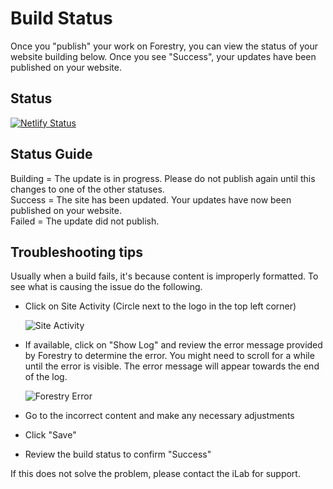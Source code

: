 # Build Status

Once you "publish" your work on Forestry, you can view the status of your website building below. Once you see "Success", your updates have been published on your website. 

## Status

[![Netlify Status](https://api.netlify.com/api/v1/badges/492fe949-a5be-47bc-a482-aa4a42f7b3bf/deploy-status)](https://app.netlify.com/sites/csis-data-governance/deploys)

## Status Guide

Building = The update is in progress. Please do not publish again until this changes to one of the other statuses.  
Success = The site has been updated. Your updates have now been published on your website.  
Failed = The update did not publish. 

## Troubleshooting tips

Usually when a build fails, it's because content is improperly formatted.  To see what is causing the issue do the following.
- Click on Site Activity (Circle next to the logo in the top left corner)  

  ![Site Activity](https://res.cloudinary.com/csisilab/image/upload/v1578601264/site_activity_azttmh.png)

- If available, click on "Show Log" and review the error message provided by Forestry to determine the error. You might need to scroll for a while until the error is visible. The error message will appear towards the end of the log.

  ![Forestry Error](https://res.cloudinary.com/csisilab/image/upload/v1578601268/forestry_error_pmwzb0.png)

- Go to the incorrect content and make any necessary adjustments
- Click "Save"
- Review the build status to confirm "Success"

If this does not solve the problem, please contact the iLab for support.  